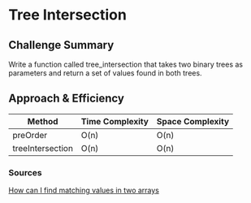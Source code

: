 # Tree Intersection

## Challenge Summary
Write a function called tree_intersection that takes two binary trees as parameters and return a set of values found in both trees.

## Approach & Efficiency
| Method | Time Complexity | Space Complexity |
| ---- | ---- | ---- |
| preOrder | O(n) | O(n) |
| treeIntersection | O(n) | O(n) |

### Sources
[How can I find matching values in two arrays](https://stackoverflow.com/a/46957719)